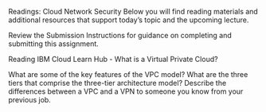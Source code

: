 Readings: Cloud Network Security
Below you will find reading materials and additional resources that support today’s topic and the upcoming lecture.

Review the Submission Instructions for guidance on completing and submitting this assignment.

Reading
IBM Cloud Learn Hub - What is a Virtual Private Cloud?

What are some of the key features of the VPC model?
What are the three tiers that comprise the three-tier architecture model?
Describe the differences between a VPC and a VPN to someone you know from your previous job.
